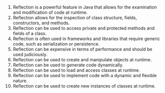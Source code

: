 

1. Reflection is a powerful feature in Java that allows for the examination and modification of code at runtime.
2. Reflection allows for the inspection of class structure, fields, constructors, and methods.
3. Reflection can be used to access private and protected methods and fields of a class.
4. Reflection is often used in frameworks and libraries that require generic code, such as serialization or persistence.
5. Reflection can be expensive in terms of performance and should be used judiciously.
6. Reflection can be used to create and manipulate objects at runtime.
7. Reflection can be used to generate code dynamically.
8. Reflection can be used to load and access classes at runtime.
9. Reflection can be used to implement code with a dynamic and flexible nature.
10. Reflection can be used to create new instances of classes at runtime.